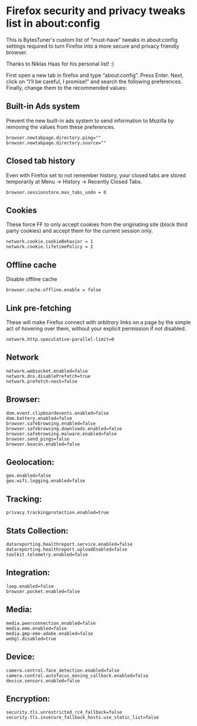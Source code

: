 # Firefox security and privacy tweaks list in about:config

This is BytesTuner's custom list of “must-have” tweaks in about:config settings required to turn Firefox into a more secure and privacy friendly browser.

Thanks to Niklas Haas for his personal list! :)

First open a new tab in firefox and type “about:config”. Press Enter. Next, click on “I’ll be careful, I promise!” and search the following preferences. Finally, change them to the recommended values:

## Built-in Ads system

Prevent the new built-in ads system to send information to Mozilla by removing the values from these preferences.

```
browser.newtabpage.directory.ping=""
browser.newtabpage.directory.source=""
```

## Closed tab history

Even with Firefox set to not remember history, your closed tabs are stored temporarily at Menu -> History -> Recently Closed Tabs.

```
browser.sessionstore.max_tabs_undo = 0
```

## Cookies

These force FF to only accept cookies from the originating site (block third party cookies) and accept them for the current session only.

```
network.cookie.cookieBehavior = 1
network.cookie.lifetimePolicy = 2
```
## Offline cache

Disable offline cache

```
browser.cache.offline.enable = false
```

## Link pre-fetching

These will make Firefox connect with *arbitrary* links on a page by the simple act of hovering over them, without your explicit permission if not disabled.

```
network.http.speculative-parallel-limit=0
```

## Network

```
network.websocket.enabled=false
network.dns.disablePrefetch=true
network.prefetch-next=false
```

## Browser:

```
dom.event.clipboardevents.enabled=false
dom.battery.enabled=false
browser.safebrowsing.enabled=false
browser.safebrowsing.downloads.enabled=false
browser.safebrowsing.malware.enabled=false
browser.send_pings=false
browser.beacon.enabled=false
```

## Geolocation:

```
geo.enabled=false
geo.wifi.logging.enabled=false
```

## Tracking:

```
privacy.trackingprotection.enabled=true
```

## Stats Collection:

```
datareporting.healthreport.service.enabled=false
datareporting.healthreport.uploadEnabled=false
toolkit.telemetry.enabled=false
```

## Integration:

```
loop.enabled=false
browser.pocket.enabled=false
```

## Media:

```
media.peerconnection.enabled=false
media.eme.enabled=false
media.gmp-eme-adobe.enabled=false
webgl.disabled=true
```

## Device:

```
camera.control.face_detection.enabled=false
camera.control.autofocus_moving_callback.enabled=false
device.sensors.enabled=false
```

## Encryption:

```
security.tls.unrestricted_rc4_fallback=false
security.tls.insecure_fallback_hosts.use_static_list=false
```

 
